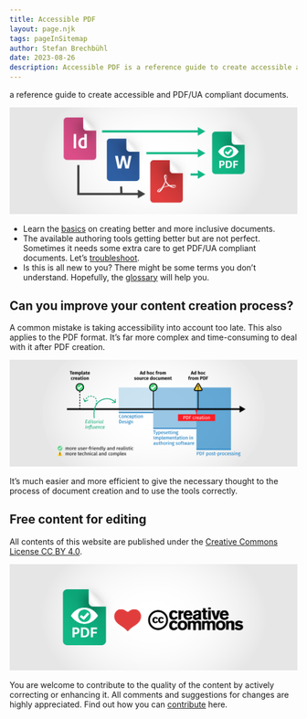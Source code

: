 ```yaml
---
title: Accessible PDF
layout: page.njk
tags: pageInSitemap
author: Stefan Brechbühl
date: 2023-08-26
description: Accessible PDF is a reference guide to create accessible and PDF/UA compliant documents.
---
```


a reference guide to create accessible and PDF/UA compliant documents.

![Graphic: Arrows point from an InDesign, Word and Acrobat document to a accessible document (Logo of accessible-pdf.info). In addition, arrows show the detour of InDesign and Word documents via Acrobat.](src/assets/img/homepage-teasers_apps.png)

- Learn the [basics](/basics/general/structure-with-the-help-of-multi-level-headings/) on creating better and more inclusive documents.
- The available authoring tools getting better but are not perfect. Sometimes it needs some extra care to get PDF/UA compliant documents. Let’s [troubleshoot](/tutorials/general/document-title-is-not-set/).
- Is this is all new to you? There might be some terms you don’t understand. Hopefully, the [glossary](/glossary/) will help you.

## Can you improve your content creation process?

A common mistake is taking accessibility into account too late. This also applies to the PDF format. It’s far more complex and time-consuming to deal with it after PDF creation.

![Graphical illustration of a document production process with three phases: conception/design, typesetting/implementation, PDF post-processing. It identifies the two starting points "template creation" and "ad hoc from source document" as more user-friendly and realistic. There is a warning against "Ad hoc from PDF" as more technical and complex. In addition, the editorial influence during template production and during the conception phase is highlighted.](src/assets/img/homepage-teasers_workflow-en.png)

It’s much easier and more efficient to give the necessary thought to the process of document creation and to use the tools correctly.

## Free content for editing

All contents of this website are published under the [Creative Commons License CC BY 4.0](https://creativecommons.org/licenses/by/4.0/).

![accessible-pdf.info likes creative commons (symbolized with a heart and both logos).](src/assets/img/homepage-teasers_cc.png)

You are welcome to contribute to the quality of the content by actively correcting or enhancing it. All comments and suggestions for changes are highly appreciated. Find out how you can [contribute](https://github.com/pixelstrolch/accessible-pdf/blob/public/CONTRIBUTING.md) here.
